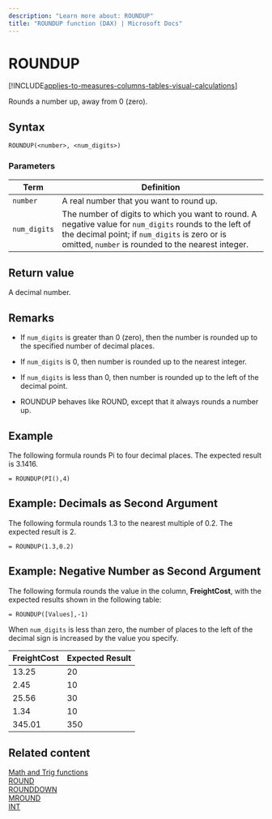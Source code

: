 ```yaml
---
description: "Learn more about: ROUNDUP"
title: "ROUNDUP function (DAX) | Microsoft Docs"
---
```

# ROUNDUP

[!INCLUDE[applies-to-measures-columns-tables-visual-calculations](includes/applies-to-measures-columns-tables-visual-calculations.md)]

Rounds a number up, away from 0 (zero).  
  
## Syntax  
  
```dax
ROUNDUP(<number>, <num_digits>)  
```
  
### Parameters  
  
|Term|Definition|  
|--------|--------------|  
|`number`|A real number that you want to round up.|  
|`num_digits`|The number of digits to which you want to round. A negative value for `num_digits` rounds to the left of the decimal point; if `num_digits` is zero or is omitted, `number` is rounded to the nearest integer.|  
  
## Return value

A decimal number.  
  
## Remarks

- If `num_digits` is greater than 0 (zero), then the number is rounded up to the specified number of decimal places.  
  
- If `num_digits` is 0, then number is rounded up to the nearest integer.  
  
- If `num_digits` is less than 0, then number is rounded up to the left of the decimal point.  
  
- ROUNDUP behaves like ROUND, except that it always rounds a number up.  
  
## Example

The following formula rounds Pi to four decimal places. The expected result is 3.1416.  
  
```dax
= ROUNDUP(PI(),4)  
```
  
## Example: Decimals as Second Argument  

The following formula rounds 1.3 to the nearest multiple of 0.2. The expected result is 2.  

```dax
= ROUNDUP(1.3,0.2)  
```
  
## Example: Negative Number as Second Argument  
  
The following formula rounds the value in the column, **FreightCost**, with the expected results shown in the following table:  
  
```dax
= ROUNDUP([Values],-1)  
```

When `num_digits` is less than zero, the number of places to the left of the decimal sign is increased by the value you specify.  
  
|FreightCost|Expected Result|  
|---------------|-------------------|  
|13.25|20|  
|2.45|10|  
|25.56|30|  
|1.34|10|  
|345.01|350|  
  
## Related content

[Math and Trig functions](math-and-trig-functions-dax.md)  
[ROUND](round-function-dax.md)  
[ROUNDDOWN](rounddown-function-dax.md)  
[MROUND](mround-function-dax.md)  
[INT](int-function-dax.md)  
